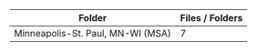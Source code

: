 | Folder                            |   Files / Folders |
|-----------------------------------|-------------------|
| Minneapolis-St. Paul, MN-WI (MSA) |                 7 |